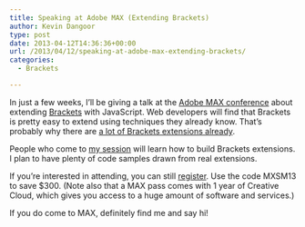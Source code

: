 ```yaml
---
title: Speaking at Adobe MAX (Extending Brackets)
author: Kevin Dangoor
type: post
date: 2013-04-12T14:36:36+00:00
url: /2013/04/12/speaking-at-adobe-max-extending-brackets/
categories:
  - Brackets

---
```

In just a few weeks, I&#8217;ll be giving a talk at the [Adobe MAX conference][1] about extending [Brackets][2] with JavaScript. Web developers will find that Brackets is pretty easy to extend using techniques they already know. That&#8217;s probably why there are [a lot of Brackets extensions already][3].

People who come to [my session][4] will learn how to build Brackets extensions. I plan to have plenty of code samples drawn from real extensions.

If you&#8217;re interested in attending, you can still [register][5]. Use the code MXSM13 to save $300. (Note also that a MAX pass comes with 1 year of Creative Cloud, which gives you access to a huge amount of software and services.)

If you do come to MAX, definitely find me and say hi!

 [1]: http://max.adobe.com
 [2]: http://brackets.io
 [3]: https://github.com/adobe/brackets/wiki/Brackets-Extensions
 [4]: https://www.adobe-max.com/scheduler/sessionDetails.do?SESSION_ID=8402
 [5]: http://adobe.ly/Z9a4XE